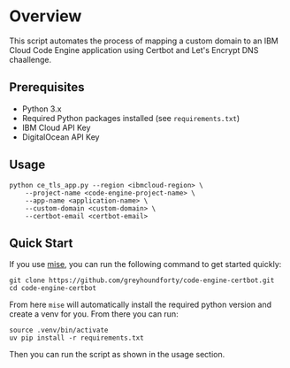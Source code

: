 # Overview

This script automates the process of mapping a custom domain to an IBM Cloud Code Engine application using Certbot and Let's Encrypt DNS chaallenge.

## Prerequisites

- Python 3.x
- Required Python packages installed (see `requirements.txt`)
- IBM Cloud API Key
- DigitalOcean API Key

## Usage

```shell
python ce_tls_app.py --region <ibmcloud-region> \
    --project-name <code-engine-project-name> \
    --app-name <application-name> \
    --custom-domain <custom-domain> \
    --certbot-email <certbot-email>
```

## Quick Start

If you use [mise](https://mise.jdx.dev/), you can run the following command to get started quickly:

```shell
git clone https://github.com/greyhoundforty/code-engine-certbot.git
cd code-engine-certbot
```

From here `mise` will automatically install the required python version and create a venv for you. From there you can run:

```shell
source .venv/bin/activate
uv pip install -r requirements.txt
```

Then you can run the script as shown in the usage section.
